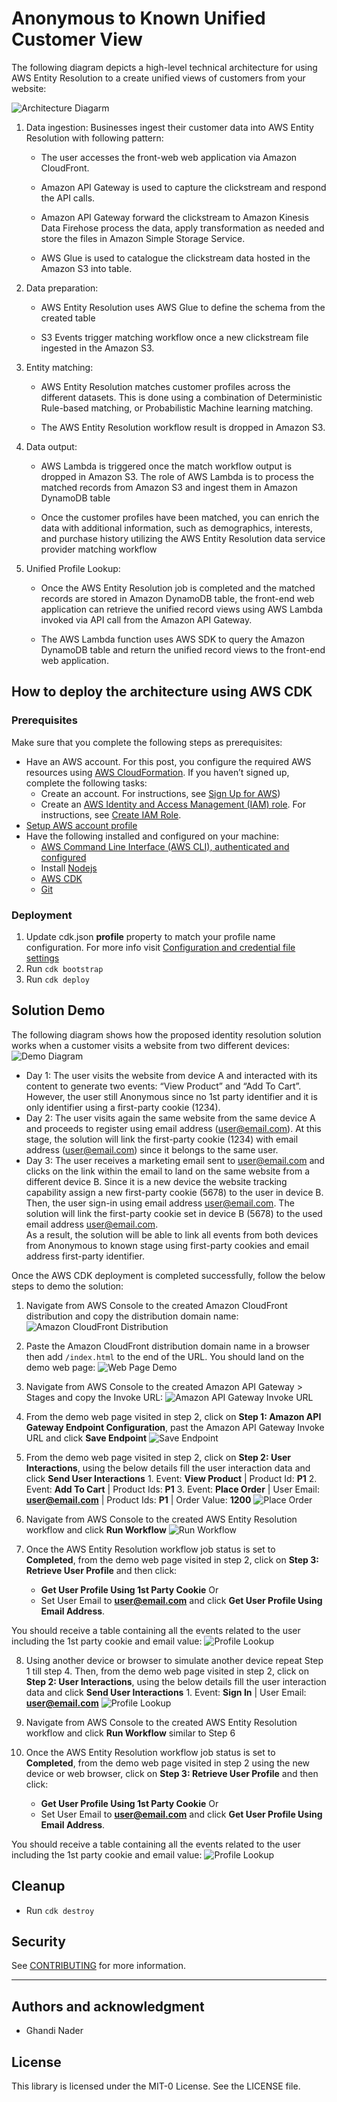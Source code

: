 # Anonymous to Known Unified Customer View

The following diagram depicts a high-level technical architecture for using AWS Entity
Resolution to a create unified views of customers from your website:

![Architecture Diagarm](/content/Architecture_Diagram.png)

1. Data ingestion: Businesses ingest their customer data into AWS Entity Resolution with following pattern:

   - The user accesses the front-web web application via Amazon CloudFront.

   - Amazon API Gateway is used to capture the clickstream and respond the API calls.

   - Amazon API Gateway forward the clickstream to Amazon Kinesis Data Firehose process the data, apply transformation as needed and store the files in Amazon Simple Storage Service.

   - AWS Glue is used to catalogue the clickstream data hosted in the Amazon S3 into table.

2. Data preparation:

   - AWS Entity Resolution uses AWS Glue to define the schema from the created table

   - S3 Events trigger matching workflow once a new clickstream file ingested in the Amazon S3.

3. Entity matching:

   - AWS Entity Resolution matches customer profiles across the different datasets. This is done using a combination of Deterministic Rule-based matching, or Probabilistic Machine learning matching.

   - The AWS Entity Resolution workflow result is dropped in Amazon S3.

4. Data output:

   - AWS Lambda is triggered once the match workflow output is dropped in Amazon S3. The role of AWS Lambda is to process the matched records from Amazon S3 and ingest them in Amazon DynamoDB table

   - Once the customer profiles have been matched, you can enrich the data with additional information, such as demographics, interests, and purchase history utilizing the AWS Entity Resolution data service provider matching workflow

5. Unified Profile Lookup:

   - Once the AWS Entity Resolution job is completed and the matched records are stored in Amazon DynamoDB table, the front-end web application can retrieve the unified record views using AWS Lambda invoked via API call from the Amazon API Gateway.

   - The AWS Lambda function uses AWS SDK to query the Amazon DynamoDB table and return the unified record views to the front-end web application.

## How to deploy the architecture using AWS CDK

### Prerequisites

Make sure that you complete the following steps as prerequisites:

- Have an AWS account. For this post, you configure the required AWS resources using [AWS CloudFormation](https://aws.amazon.com/cloudformation/). If you haven’t signed up, complete the following tasks:
  - Create an account. For instructions, see [Sign Up for AWS](https://aws.amazon.com/premiumsupport/knowledge-center/create-and-activate-aws-account/))
  - Create an [AWS Identity and Access Management (IAM) role](http://aws.amazon.com/iam). For instructions, see [Create IAM Role](https://docs.aws.amazon.com/IAM/latest/UserGuide/id_roles_create_for-user.html).
- [Setup AWS account profile](https://docs.aws.amazon.com/cli/latest/userguide/cli-configure-envvars.html)
- Have the following installed and configured on your machine:
  - [AWS Command Line Interface (AWS CLI), authenticated and configured](https://docs.aws.amazon.com/cli/latest/userguide/cli-configure-files.html)
  - Install [Nodejs](https://nodejs.org/en)
  - [AWS CDK](https://docs.aws.amazon.com/cdk/latest/guide/getting_started.html)
  - [Git](http://git-scm.com/downloads)

### Deployment

1. Update cdk.json **profile** property to match your profile name configuration. For more info visit [Configuration and credential file settings](https://docs.aws.amazon.com/cli/latest/userguide/cli-configure-files.html)
2. Run `cdk bootstrap`
3. Run `cdk deploy`

## Solution Demo

The following diagram shows how the proposed identity resolution solution works when a customer visits a website from two different devices:
![Demo Diagram](/content/demo-flow.png)

- Day 1: The user visits the website from device A and interacted with its content to generate two events: “View Product” and “Add To Cart”. However, the user still Anonymous since no 1st party identifier and it is only identifier using a first-party cookie (1234).
- Day 2: The user visits again the same website from the same device A and proceeds to register using email address (user@email.com). At this stage, the solution will link the first-party cookie (1234) with email address (user@email.com) since it belongs to the same user.
- Day 3: The user receives a marketing email sent to user@email.com and clicks on the link within the email to land on the same website from a different device B. Since it is a new device the website tracking capability assign a new first-party cookie (5678) to the user in device B. Then, the user sign-in using email address user@email.com. The solution will link the first-party cookie set in device B (5678) to the used email address user@email.com.  
  As a result, the solution will be able to link all events from both devices from Anonymous to known stage using first-party cookies and email address first-party identifier.

Once the AWS CDK deployment is completed successfully, follow the below steps to demo the solution:

1. Navigate from AWS Console to the created Amazon CloudFront distribution and copy the distribution domain name:
   ![Amazon CloudFront Distribution](/content/Amazon_CloudFront_Distribution.png)

2. Paste the Amazon CloudFront distribution domain name in a browser then add `/index.html` to the end of the URL. You should land on the demo web page:
   ![Web Page Demo](/content/web-1.png)

3. Navigate from AWS Console to the created Amazon API Gateway > Stages and copy the Invoke URL:
   ![Amazon API Gateway Invoke URL](/content/api-gateway-url.png)

4. From the demo web page visited in step 2, click on **Step 1: Amazon API Gateway Endpoint Configuration**, past the Amazon API Gateway Invoke URL and click **Save Endpoint**
   ![Save Endpoint](/content/save-endpoint.png)

5. From the demo web page visited in step 2, click on **Step 2: User Interactions**, using the below details fill the user interaction data and click **Send User Interactions** 1. Event: **View Product** | Product Id: **P1** 2. Event: **Add To Cart** | Product Ids: **P1** 3. Event: **Place Order** | User Email: **user@email.com** | Product Ids: **P1** | Order Value: **1200**
   ![Place Order](/content/place-order.png)

6. Navigate from AWS Console to the created AWS Entity Resolution workflow and click **Run Workflow**
   ![Run Workflow](/content/run-workflow.png)

7. Once the AWS Entity Resolution workflow job status is set to **Completed**, from the demo web page visited in step 2, click on **Step 3: Retrieve User Profile** and then click:
   - **Get User Profile Using 1st Party Cookie** Or
   - Set User Email to **user@email.com** and click **Get User Profile Using Email Address**.

You should receive a table containing all the events related to the user including the 1st party cookie and email value:
![Profile Lookup](/content/profile-lookup-1.png)

8. Using another device or browser to simulate another device repeat Step 1 till step 4. Then, from the demo web page visited in step 2, click on **Step 2: User Interactions**, using the below details fill the user interaction data and click **Send User Interactions** 1. Event: **Sign In** | User Email: **user@email.com**
   ![Profile Lookup](/content/sign-in.png)

9. Navigate from AWS Console to the created AWS Entity Resolution workflow and click **Run Workflow** similar to Step 6

10. Once the AWS Entity Resolution workflow job status is set to **Completed**, from the demo web page visited in step 2 using the new device or web browser, click on **Step 3: Retrieve User Profile** and then click:
    - **Get User Profile Using 1st Party Cookie** Or
    - Set User Email to **user@email.com** and click **Get User Profile Using Email Address**.

You should receive a table containing all the events related to the user including the 1st party cookie and email value:
![Profile Lookup](/content/profile-lookup-2.png)

## Cleanup

- Run `cdk destroy`

## Security

See [CONTRIBUTING](CONTRIBUTING.md#security-issue-notifications) for more information.

---

## Authors and acknowledgment

- Ghandi Nader

## License

This library is licensed under the MIT-0 License. See the LICENSE file.
